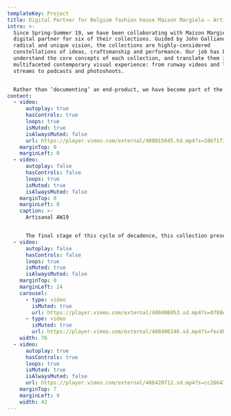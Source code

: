 ```yaml
---
templateKey: Project
title: Digital Partner for Belgium fashion house Maison Margiela – Artisanal AW19
intro: >-
  Since Spring-Summer 19, we have been collaborating with Maison Margiela as a
  digital partner for six of their collections. Guided by John Galliano’s
  radical and unique vision, the collections are highly-considered
  constellations of ideas, craftsmanship and performance. Our job has been to
  understand the core concepts of each collection, and translate them into a
  multifaceted contemporary visual experience: from runway videos and live show
  streams to podcasts and photoshoots.


  Rather than ‘documenting’ an end-product, we have become part of the making-process itself. Drawing on the maison’s craft-based approach, we have come up with tailor-made formats and visual communication strategies that respond to the specific themes and language of each season. Building new forms that work alongside Galliano’s avant-garde thought-process, the digital universes we have created are an extension of the collection, rather than a documentation of it.
content:
  - video:
      autoplay: true
      hasControls: true
      loops: true
      isMuted: true
      isAlwaysMuted: false
      url: https://player.vimeo.com/external/408015045.hd.mp4?s=286f1f34f2c39e9dcf925468cefce05b36f38a0b&profile_id=175
    marginTop: 0
    marginLeft: 0
  - video:
      autoplay: false
      hasControls: false
      loops: true
      isMuted: true
      isAlwaysMuted: false
    marginTop: 0
    marginLeft: 0
    caption: >-
      Artisanal AW19


      The final stage of this cycle of decadence, this collection presents a breakdown of social structure and a carte-blanche for the future. Feeding this sense of decay into the garments themselves, the show featured projections of the nudes and fleshy close-ups of artist Katerina Jebb, harking back to a desire for authenticity and human instinct.
  - video:
      autoplay: false
      hasControls: false
      loops: true
      isMuted: true
      isAlwaysMuted: false
    marginTop: 0
    marginLeft: 24
    carousel:
      - type: video
        isMuted: true
        url: https://player.vimeo.com/external/408406053.sd.mp4?s=0788e88abdfdb0d980649d0fe232950fa83a91ff&profile_id=165
      - type: video
        isMuted: true
        url: https://player.vimeo.com/external/408406146.sd.mp4?s=fecd8eb09359e38c175d98ae366f0cde41772ba0&profile_id=165
    width: 76
  - video:
      autoplay: true
      hasControls: true
      loops: true
      isMuted: true
      isAlwaysMuted: false
      url: https://player.vimeo.com/external/408420712.sd.mp4?s=cc26647d778743ca076f5d5048c1ea306a105a36&profile_id=165
    marginTop: 7
    marginLeft: 9
    width: 42
---
```

